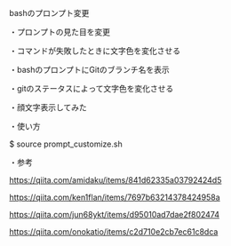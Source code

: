 bashのプロンプト変更

・プロンプトの見た目を変更

・コマンドが失敗したときに文字色を変化させる

・bashのプロンプトにGitのブランチ名を表示

・gitのステータスによって文字色を変化させる

・顔文字表示してみた

・使い方

  $ source prompt_customize.sh
  
・参考

  https://qiita.com/amidaku/items/841d62335a03792424d5
  
  https://qiita.com/ken1flan/items/7697b63214378424958a
  
  https://qiita.com/jun68ykt/items/d95010ad7dae2f802474
  
  https://qiita.com/onokatio/items/c2d710e2cb7ec61c8dca
